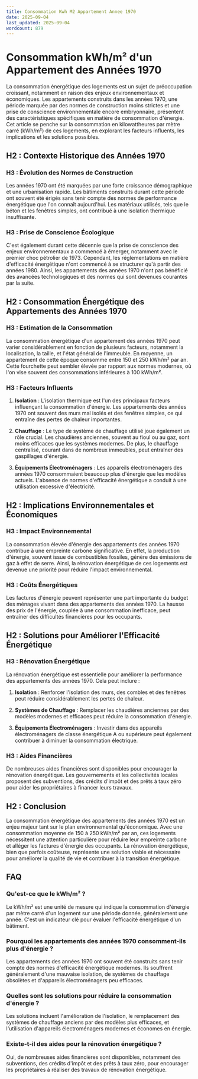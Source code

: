 ```yaml
---
title: Consommation Kwh M2 Appartement Annee 1970
date: 2025-09-04
last_updated: 2025-09-04
wordcount: 879
---
```


# Consommation kWh/m² d'un Appartement des Années 1970

La consommation énergétique des logements est un sujet de préoccupation croissant, notamment en raison des enjeux environnementaux et économiques. Les appartements construits dans les années 1970, une période marquée par des normes de construction moins strictes et une prise de conscience environnementale encore embryonnaire, présentent des caractéristiques spécifiques en matière de consommation d'énergie. Cet article se penche sur la consommation en kilowattheures par mètre carré (kWh/m²) de ces logements, en explorant les facteurs influents, les implications et les solutions possibles.

## H2 : Contexte Historique des Années 1970

### H3 : Évolution des Normes de Construction

Les années 1970 ont été marquées par une forte croissance démographique et une urbanisation rapide. Les bâtiments construits durant cette période ont souvent été érigés sans tenir compte des normes de performance énergétique que l'on connaît aujourd'hui. Les matériaux utilisés, tels que le béton et les fenêtres simples, ont contribué à une isolation thermique insuffisante. 

### H3 : Prise de Conscience Écologique

C'est également durant cette décennie que la prise de conscience des enjeux environnementaux a commencé à émerger, notamment avec le premier choc pétrolier de 1973. Cependant, les réglementations en matière d'efficacité énergétique n'ont commencé à se structurer qu'à partir des années 1980. Ainsi, les appartements des années 1970 n'ont pas bénéficié des avancées technologiques et des normes qui sont devenues courantes par la suite.

## H2 : Consommation Énergétique des Appartements des Années 1970

### H3 : Estimation de la Consommation

La consommation énergétique d'un appartement des années 1970 peut varier considérablement en fonction de plusieurs facteurs, notamment la localisation, la taille, et l'état général de l'immeuble. En moyenne, un appartement de cette époque consomme entre 150 et 250 kWh/m² par an. Cette fourchette peut sembler élevée par rapport aux normes modernes, où l'on vise souvent des consommations inférieures à 100 kWh/m².

### H3 : Facteurs Influents

1. **Isolation** : L'isolation thermique est l'un des principaux facteurs influençant la consommation d'énergie. Les appartements des années 1970 ont souvent des murs mal isolés et des fenêtres simples, ce qui entraîne des pertes de chaleur importantes.

2. **Chauffage** : Le type de système de chauffage utilisé joue également un rôle crucial. Les chaudières anciennes, souvent au fioul ou au gaz, sont moins efficaces que les systèmes modernes. De plus, le chauffage centralisé, courant dans de nombreux immeubles, peut entraîner des gaspillages d'énergie.

3. **Équipements Électroménagers** : Les appareils électroménagers des années 1970 consommaient beaucoup plus d'énergie que les modèles actuels. L'absence de normes d'efficacité énergétique a conduit à une utilisation excessive d'électricité.

## H2 : Implications Environnementales et Économiques

### H3 : Impact Environnemental

La consommation élevée d'énergie des appartements des années 1970 contribue à une empreinte carbone significative. En effet, la production d'énergie, souvent issue de combustibles fossiles, génère des émissions de gaz à effet de serre. Ainsi, la rénovation énergétique de ces logements est devenue une priorité pour réduire l'impact environnemental.

### H3 : Coûts Énergétiques

Les factures d'énergie peuvent représenter une part importante du budget des ménages vivant dans des appartements des années 1970. La hausse des prix de l'énergie, couplée à une consommation inefficace, peut entraîner des difficultés financières pour les occupants. 

## H2 : Solutions pour Améliorer l'Efficacité Énergétique

### H3 : Rénovation Énergétique

La rénovation énergétique est essentielle pour améliorer la performance des appartements des années 1970. Cela peut inclure :

1. **Isolation** : Renforcer l'isolation des murs, des combles et des fenêtres peut réduire considérablement les pertes de chaleur.

2. **Systèmes de Chauffage** : Remplacer les chaudières anciennes par des modèles modernes et efficaces peut réduire la consommation d'énergie.

3. **Équipements Électroménagers** : Investir dans des appareils électroménagers de classe énergétique A ou supérieure peut également contribuer à diminuer la consommation électrique.

### H3 : Aides Financières

De nombreuses aides financières sont disponibles pour encourager la rénovation énergétique. Les gouvernements et les collectivités locales proposent des subventions, des crédits d'impôt et des prêts à taux zéro pour aider les propriétaires à financer leurs travaux.

## H2 : Conclusion

La consommation énergétique des appartements des années 1970 est un enjeu majeur tant sur le plan environnemental qu'économique. Avec une consommation moyenne de 150 à 250 kWh/m² par an, ces logements nécessitent une attention particulière pour réduire leur empreinte carbone et alléger les factures d'énergie des occupants. La rénovation énergétique, bien que parfois coûteuse, représente une solution viable et nécessaire pour améliorer la qualité de vie et contribuer à la transition énergétique.

## FAQ

### Qu'est-ce que le kWh/m² ?

Le kWh/m² est une unité de mesure qui indique la consommation d'énergie par mètre carré d'un logement sur une période donnée, généralement une année. C'est un indicateur clé pour évaluer l'efficacité énergétique d'un bâtiment.

### Pourquoi les appartements des années 1970 consomment-ils plus d'énergie ?

Les appartements des années 1970 ont souvent été construits sans tenir compte des normes d'efficacité énergétique modernes. Ils souffrent généralement d'une mauvaise isolation, de systèmes de chauffage obsolètes et d'appareils électroménagers peu efficaces.

### Quelles sont les solutions pour réduire la consommation d'énergie ?

Les solutions incluent l'amélioration de l'isolation, le remplacement des systèmes de chauffage anciens par des modèles plus efficaces, et l'utilisation d'appareils électroménagers modernes et économes en énergie.

### Existe-t-il des aides pour la rénovation énergétique ?

Oui, de nombreuses aides financières sont disponibles, notamment des subventions, des crédits d'impôt et des prêts à taux zéro, pour encourager les propriétaires à réaliser des travaux de rénovation énergétique.